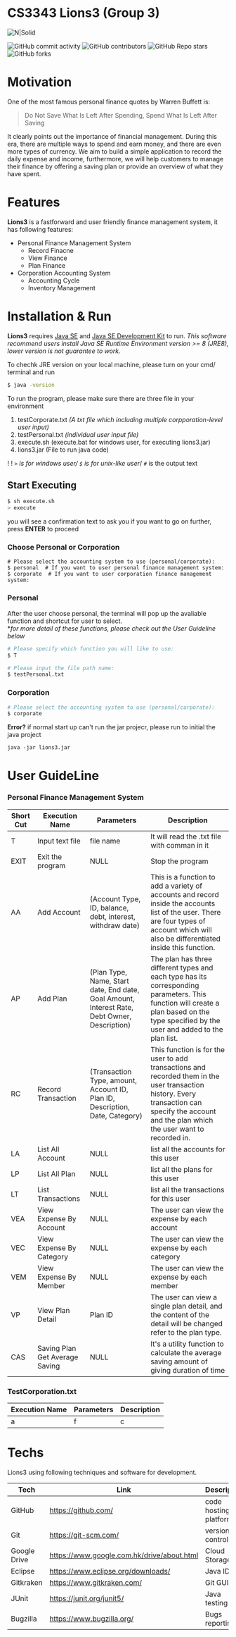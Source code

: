 # CS3343 Lions3 (Group 3)

![N|Solid](https://www.shareicon.net/data/256x256/2015/11/25/677545_running_512x512.png)

![GitHub commit activity](https://img.shields.io/github/commit-activity/y/iliasbatyrbekov/Lions) ![GitHub contributors](https://img.shields.io/github/contributors/iliasbatyrbekov/Lions) ![GitHub Repo stars](https://img.shields.io/github/stars/iliasbatyrbekov/Lions?style=social) ![GitHub forks](https://img.shields.io/github/forks/iliasbatyrbekov/Lions?style=social) 

# Motivation

One of the most famous personal finance quotes by Warren Buffett is:
>Do Not Save What Is Left After Spending, Spend What Is Left After Saving

It clearly points out the importance of financial management. During this era, there are multiple ways to spend and earn money, and there are even more types of currency. We aim to build a simple application to record the daily expense and income, furthermore, we will help customers to manage their finance by offering a saving plan or provide an overview of what they have spent.


# Features
**Lions3** is a fastforward and user friendly finance management system, it has following features:

  - Personal Finance Management System
    - Record Finacne
    - View Finance
    - Plan Finance
  - Corporation Accounting System
    - Accounting Cycle
    - Inventory Management


# Installation & Run

**Lions3** requires [Java SE](https://www.oracle.com/java/technologies/javase-downloads.html) and [Java SE Development Kit](https://www.oracle.com/java/technologies/javase-downloads.html) to run.
*This software recommend users install Java SE Runtime Environment version >= 8 (JRE8), lower version is not guarantee to work.*

To chechk JRE version on your local machine, please turn on your cmd/ terminal and run
```sh
$ java -version
```

To run the program, please make sure there are three file in your environment
1. testCorporate.txt *(A txt file which including multiple corpporation-level user input)*
2. testPersonal.txt *(individual user input file)*
3. execute.sh (execute.bat for windows user, for executing lions3.jar)
4. lions3.jar (File to run java code)

! ! *`>` is for windows user/ `$` is for unix-like user*/ `#` is the output text
## Start Executing

```sh
$ sh execute.sh
> execute
```

you will see a confirmation text to ask you if you want to go on further, press **ENTER** to proceed

### Choose Personal or Corporation
```
# Please select the accounting system to use (personal/corporate):
$ personal  # If you want to user personal finance management system:
$ corporate  # If you want to user corporation finance management system:

```
### Personal
After the user choose personal, the terminal will pop up the avaliable function and shortcut for user to select.\
**for more detail of these functions, please check out the User Guideline below*
```sh
# Please specify which function you will like to use:
$ T

# Please input the file path name:
$ testPersonal.txt
```

### Corporation
```sh
# Please select the accounting system to use (personal/corporate):
$ corporate
```

**Error?**
if normal start up can't run the jar projecr, please run to initial the java project
```
java -jar lions3.jar
```

# User GuideLine
### Personal Finance Management System
| Short Cut | Execution Name | Parameters | Description |
| ----- | ----- | ------ | ---- |
| T | Input text file | file name | It will read the .txt file with comman in it |
| EXIT | Exit the program | NULL | Stop the program |
| AA | Add Account | (Account Type, ID, balance, debt, interest, withdraw date)  | This is a function to add a variety of accounts and record inside the accounts list of the user. There are four types of account which will also be differentiated inside this function.
| AP | Add Plan | (Plan Type, Name, Start date, End date, Goal Amount, Interest Rate, Debt Owner, Description)  | The plan has three different types and each type has its corresponding parameters. This function will create a plan based on the type specified by the user and added to the plan list.
| RC | Record Transaction | (Transaction Type, amount, Account ID, Plan ID, Description, Date, Category)  | This function is for the user to add transactions and recorded them in the user transaction history. Every transaction can specify the account and the plan which the user want to recorded in.
| LA | List All Account | NULL | list all the accounts for this user
| LP | List All Plan | NULL | list all the plans for this user
| LT | List Transactions | NULL | list all the transactions for this user
| VEA | View Expense By Account | NULL | The user can view the expense by each account
| VEC | View Expense By Category | NULL | The user can view the expense by each category
| VEM | View Expense By Member | NULL | The user can view the expense by each member
| VP | View Plan Detail | Plan ID | The user can view a single plan detail, and the content of the detail will be changed refer to the plan type.
| CAS | Saving Plan Get Average Saving | NULL | It's a utility function to calculate the average saving amount of giving duration of time |

### TestCorporation.txt
| Execution Name | Parameters | Description |
| ----- | ------ | ---- |
| a | f | c |


# Techs

Lions3 using following techniques and software for development.

| Tech | Link | Description |
| ------ | ------ | ---- |
| GitHub | https://github.com/ | code hosting platform |
| Git | https://git-scm.com/ | version control |
| Google Drive | https://www.google.com.hk/drive/about.html | Cloud Storage |
| Eclipse | https://www.eclipse.org/downloads/ | Java IDE |
| Gitkraken | https://www.gitkraken.com/ | Git GUI |
| JUnit | https://junit.org/junit5/ | Java testing |
| Bugzilla | https://www.bugzilla.org/ | Bugs reporting |
